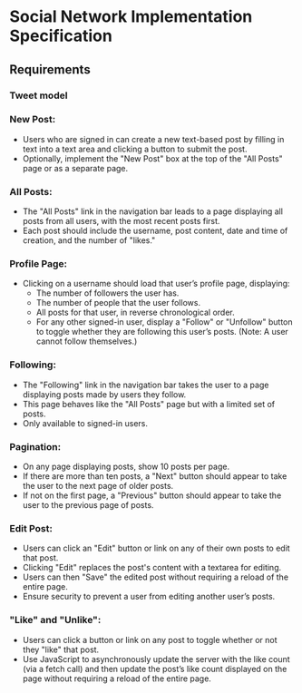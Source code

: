 # Social Network Implementation Specification

## Requirements

### Tweet model

### New Post:

- Users who are signed in can create a new text-based post by filling in text into a text area and clicking a button to submit the post.
- Optionally, implement the "New Post" box at the top of the "All Posts" page or as a separate page.

### All Posts:
- The "All Posts" link in the navigation bar leads to a page displaying all posts from all users, with the most recent posts first.
- Each post should include the username, post content, date and time of creation, and the number of "likes."

### Profile Page:
- Clicking on a username should load that user’s profile page, displaying:
  - The number of followers the user has.
  - The number of people that the user follows.
  - All posts for that user, in reverse chronological order.
  - For any other signed-in user, display a "Follow" or "Unfollow" button to toggle whether they are following this user’s posts. (Note: A user cannot follow themselves.)

### Following:
- The "Following" link in the navigation bar takes the user to a page displaying posts made by users they follow.
- This page behaves like the "All Posts" page but with a limited set of posts.
- Only available to signed-in users.

### Pagination:
- On any page displaying posts, show 10 posts per page.
- If there are more than ten posts, a "Next" button should appear to take the user to the next page of older posts.
- If not on the first page, a "Previous" button should appear to take the user to the previous page of posts.

### Edit Post:
- Users can click an "Edit" button or link on any of their own posts to edit that post.
- Clicking "Edit" replaces the post's content with a textarea for editing.
- Users can then "Save" the edited post without requiring a reload of the entire page.
- Ensure security to prevent a user from editing another user’s posts.

### "Like" and "Unlike":
- Users can click a button or link on any post to toggle whether or not they "like" that post.
- Use JavaScript to asynchronously update the server with the like count (via a fetch call) and then update the post’s like count displayed on the page without requiring a reload of the entire page.
